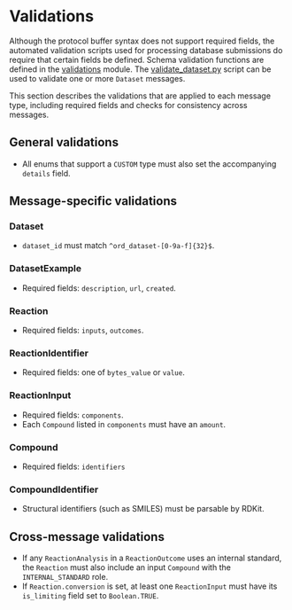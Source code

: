 # Validations

Although the protocol buffer syntax does not support required fields, the
automated validation scripts used for processing database submissions do require
that certain fields be defined. Schema validation functions are defined in the 
[validations](https://github.com/Open-Reaction-Database/ord-schema/blob/master/ord_schema/validations.py) module.
The [validate_dataset.py](https://github.com/Open-Reaction-Database/ord-schema/blob/master/ord_schema/scripts/validate_dataset.py) script
can be used to validate one or more `Dataset` messages.

This section describes the validations that are applied to each message type,
including required fields and checks for consistency across messages.

## General validations

* All enums that support a `CUSTOM` type must also set the accompanying
  `details` field.

## Message-specific validations

### Dataset

* `dataset_id` must match `^ord_dataset-[0-9a-f]{32}$`.

### DatasetExample

* Required fields: `description`, `url`, `created`.

### Reaction

* Required fields: `inputs`, `outcomes`.

### ReactionIdentifier

* Required fields: one of `bytes_value` or `value`.

### ReactionInput

* Required fields: `components`.
* Each `Compound` listed in `components` must have an `amount`.

### Compound

* Required fields: `identifiers`

### CompoundIdentifier

* Structural identifiers (such as SMILES) must be parsable by RDKit.

## Cross-message validations

* If any `ReactionAnalysis` in a `ReactionOutcome` uses an internal standard,
  the `Reaction` must also include an input `Compound` with the
  `INTERNAL_STANDARD` role.
* If `Reaction.conversion` is set, at least one `ReactionInput` must have its
  `is_limiting` field set to `Boolean.TRUE`.

